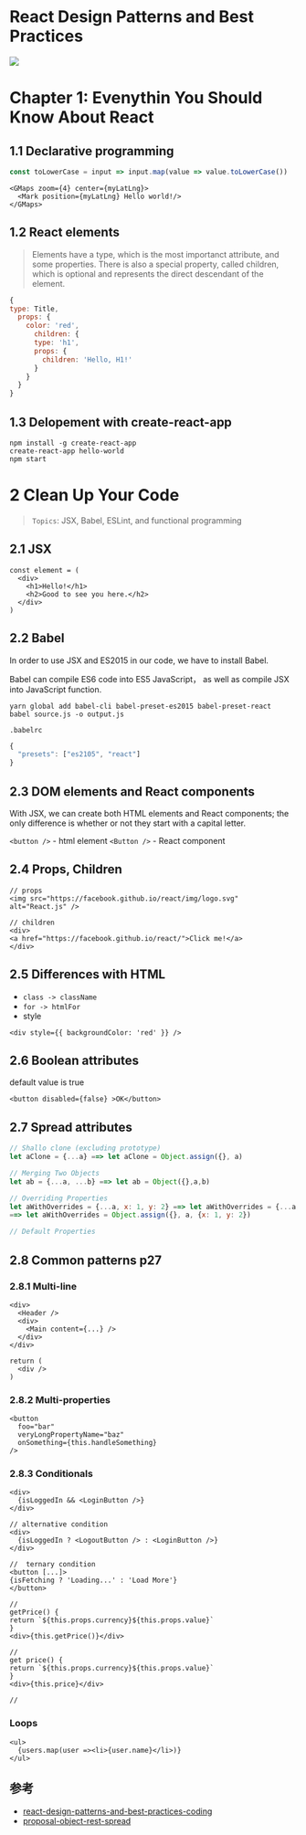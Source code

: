 React Design Patterns and Best Practices
================

![](https://github.com/MicheleBertoli/react-design-patterns-and-best-practices/raw/master/cover.jpg)

# Chapter 1: Evenythin You Should Know About React

## 1.1 Declarative programming

```js
const toLowerCase = input => input.map(value => value.toLowerCase())
```

```
<GMaps zoom={4} center={myLatLng}>
  <Mark position={myLatLng} Hello world!/>
</GMaps>
```

## 1.2 React elements

> Elements have a type, which is the most importanct attribute, and some properties. There is also a special property, called children, which is optional and represents the direct descendant of the element.

```js
{
type: Title,
  props: {
    color: 'red',
      children: {
      type: 'h1',
      props: {
        children: 'Hello, H1!'
      }
    }
  }
}
```

## 1.3 Delopement with create-react-app

```
npm install -g create-react-app
create-react-app hello-world
npm start
```




# 2 Clean Up Your Code

>`Topics`: JSX, Babel, ESLint, and functional programming

## 2.1 JSX 

```
const element = (
  <div>
    <h1>Hello!</h1>
    <h2>Good to see you here.</h2>
  </div>
)
```

## 2.2 Babel 

In order to use JSX and ES2015 in our code, we have to install Babel.

Babel can compile ES6 code into ES5 JavaScript， as well as compile JSX into JavaScript function.

```
yarn global add babel-cli babel-preset-es2015 babel-preset-react
babel source.js -o output.js
```

`.babelrc`
```js
{
  "presets": ["es2105", "react"]
}
```

## 2.3 DOM elements and React components

With JSX, we can create both HTML elements and React components; the only difference is whether or not they start with a capital letter.

`<button />` - html element
`<Button />` - React component

## 2.4 Props, Children

```
// props
<img src="https://facebook.github.io/react/img/logo.svg"
alt="React.js" />  

// children
<div>
<a href="https://facebook.github.io/react/">Click me!</a>
</div>
```

## 2.5 Differences with HTML

- `class -> className`
- `for -> htmlFor`
- style
```
<div style={{ backgroundColor: 'red' }} />
```

## 2.6 Boolean attributes

default value is true

`<button disabled={false} >OK</button>`

## 2.7 Spread attributes
```js
// Shallo clone (excluding prototype)
let aClone = {...a} ==> let aClone = Object.assign({}, a)

// Merging Two Objects
let ab = {...a, ...b} ==> let ab = Object({},a,b)

// Overriding Properties
let aWithOverrides = {...a, x: 1, y: 2} ==> let aWithOverrides = {...a, {x:1,y:2}} ==> let x =1, y=2, aWithOverrides = {...a, x, y}
==> let aWithOverrides = Object.assign({}, a, {x: 1, y: 2})

// Default Properties

```

## 2.8 Common patterns p27

### 2.8.1 Multi-line

```
<div>
  <Header />
  <div>
    <Main content={...} />
  </div>
</div>

return (
  <div />
)
```

### 2.8.2 Multi-properties
```
<button
  foo="bar"
  veryLongPropertyName="baz"
  onSomething={this.handleSomething}
/>
```

### 2.8.3 Conditionals

```
<div>
  {isLoggedIn && <LoginButton />}
</div>

// alternative condition
<div>
  {isLoggedIn ? <LogoutButton /> : <LoginButton />}
</div>

//  ternary condition
<button [...]>
{isFetching ? 'Loading...' : 'Load More'}
</button>

// 
getPrice() {
return `${this.props.currency}${this.props.value}`
}
<div>{this.getPrice()}</div>

// 
get price() {
return `${this.props.currency}${this.props.value}`
}
<div>{this.price}</div>

// 
```

### Loops
```
<ul>
  {users.map(user =><li>{user.name}</li>)}
</ul>
```


##  参考

- [react-design-patterns-and-best-practices-coding](https://github.com/MicheleBertoli/react-design-patterns-and-best-practices)
- [proposal-object-rest-spread](https://github.com/tc39/proposal-object-rest-spread)

